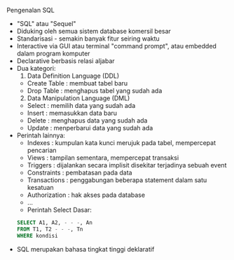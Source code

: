 Pengenalan SQL 
  - "SQL" atau "Sequel"
  - Diduking oleh semua sistem database komersil besar
  - Standarisasi - semakin banyak fitur seiring waktu
  - Interactive via GUI atau terminal "command prompt", atau embedded dalam program komputer
  - Declarative berbasis relasi aljabar 
  - Dua kategori:
    1. Data Definition Language (DDL)
      - Create Table : membuat tabel baru
      - Drop Table : menghapus tabel yang sudah ada
    2. Data Manipulation Language (DML)
      - Select : memilih data yang sudah ada
      - Insert : memasukkan data baru
      - Delete : menghapus data yang sudah ada
      - Update : menperbarui data yang sudah ada
  - Perintah lainnya:
    - Indexes : kumpulan kata kunci merujuk pada tabel, mempercepat pencarian
    - Views : tampilan sementara, mempercepat transaksi
    - Triggers : dijalankan secara implisit disekitar terjadinya sebuah event
    - Constraints : pembatasan pada data
    - Transactions : penggabungan beberapa statement dalam satu kesatuan
    - Authorization : hak akses pada database
    - ...
    - Perintah Select Dasar:
    ```SQL
    SELECT A1, A2, - - -, An
    FROM T1, T2 - - -, Tn
    WHERE kondisi
    ```
  - SQL merupakan bahasa tingkat tinggi deklaratif
